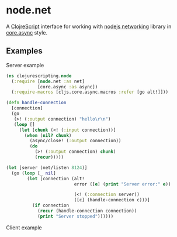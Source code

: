 # node.net

A [ClojreScript][] interface for working with [nodejs networking][] library
in [core.async][] style.

## Examples


Server example

```clojure
(ns clojurescripting.node
  (:require [node.net :as net]
            [core.async :as async])
  (:require-macros [cljs.core.async.macros :refer [go alt!]]))

(defn handle-connection
  [connection]
  (go
   (>! (:output connection) "hello\r\n")
   (loop []
     (let [chunk (<! (:input connection))]
       (when (nil? chunk)
         (async/close! (:output connection))
         (do
           (>! (:output connection) chunk)
           (recur)))))

(let [server (net/listen 8124)]
  (go (loop [_ nil]
        (let [connection (alt!
                          error ([e] (print "Server error:" e))

                          (<! (:connection server))
                          ([c] (handle-connection c)))]
          (if connection
            (recur (handle-connection connection))
            (print "Server stopped"))))))
```

Client example

```clojure

```


[ClojreScript]:https://github.com/clojure/clojurescript
[nodejs networking]:http://nodejs.org/api/net.html
[core.async]:https://github.com/clojure/core.async
